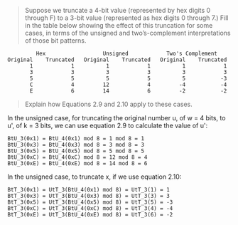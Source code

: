 > Suppose we truncate a 4-bit value (represented by hex digits 0 through F) to
a 3-bit value (represented as hex digits 0 through 7.) Fill in the table below
showing the effect of this truncation for some cases, in terms of the unsigned
and two’s-complement interpretations of those bit patterns.

```
         Hex                  Unsigned            Two's Complement
Original    Truncated   Original    Truncated   Original    Truncated
       1            1          1            1          1            1
       3            3          3            3          3            3
       5            5          5            5          5           -3
       C            4         12            4         -4           -4
       E            6         14            6         -2           -2
```

> Explain how Equations 2.9 and 2.10 apply to these cases.

In the unsigned case, for truncating the original number u, of w = 4 bits, to
u', of k = 3 bits, we can use equation 2.9 to calculate the value of u':

```
BtU_3(0x1) = BtU_4(0x1) mod 8 = 1 mod 8 = 1
BtU_3(0x3) = BtU_4(0x3) mod 8 = 3 mod 8 = 3
BtU_3(0x5) = BtU_4(0x5) mod 8 = 5 mod 8 = 5
BtU_3(0xC) = BtU_4(0xC) mod 8 = 12 mod 8 = 4
BtU_3(0xE) = BtU_4(0xE) mod 8 = 14 mod 8 = 6
```


In the unsigned case, to truncate x, if we use equation 2.10:

```
BtT_3(0x1) = UtT_3(BtU_4(0x1) mod 8) = UtT_3(1) = 1
BtT_3(0x3) = UtT_3(BtU_4(0x3) mod 8) = UtT_3(3) = 3
BtT_3(0x5) = UtT_3(BtU_4(0x5) mod 8) = UtT_3(5) = -3
BtT_3(0xC) = UtT_3(BtU_4(0xC) mod 8) = UtT_3(4) = -4
BtT_3(0xE) = UtT_3(BtU_4(0xE) mod 8) = UtT_3(6) = -2
```
